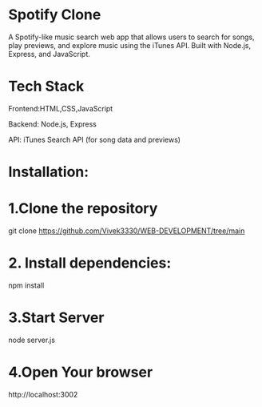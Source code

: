 # Spotify Clone
 A Spotify-like music search web app that allows users to search for songs, play previews, and explore music using the iTunes API. Built with Node.js, Express, and JavaScript.

# Tech Stack

 Frontend:HTML,CSS,JavaScript

 Backend: Node.js, Express

 API: iTunes Search API (for song data and previews)

# Installation:

# 1.Clone the repository

 git clone https://github.com/Vivek3330/WEB-DEVELOPMENT/tree/main

# 2. Install dependencies:

 npm install

# 3.Start Server

 node server.js

# 4.Open Your browser

 http://localhost:3002
